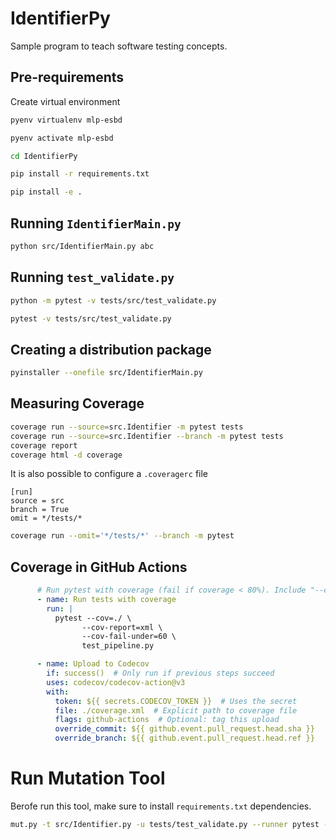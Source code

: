 # IdentifierPy

Sample program to teach software testing concepts.

## Pre-requirements

Create virtual environment

```bash
pyenv virtualenv mlp-esbd
```

```bash
pyenv activate mlp-esbd
```

```bash
cd IdentifierPy
```

```bash
pip install -r requirements.txt
```

```bash
pip install -e .
```

## Running `IdentifierMain.py`

```bash
python src/IdentifierMain.py abc
```

## Running `test_validate.py`

```bash
python -m pytest -v tests/src/test_validate.py
```

```bash
pytest -v tests/src/test_validate.py
```

## Creating a distribution package

```bash
pyinstaller --onefile src/IdentifierMain.py
```

## Measuring Coverage

```bash
coverage run --source=src.Identifier -m pytest tests
coverage run --source=src.Identifier --branch -m pytest tests
coverage report
coverage html -d coverage
```

It is also possible to configure a `.coveragerc` file

```
[run]
source = src
branch = True
omit = */tests/*
```

```bash
coverage run --omit='*/tests/*' --branch -m pytest
```

## Coverage in GitHub Actions

```yaml
      # Run pytest with coverage (fail if coverage < 80%). Include "--cov-branch \" below to use branch coverage
      - name: Run tests with coverage  
        run: |
          pytest --cov=./ \
                --cov-report=xml \
                --cov-fail-under=60 \
                test_pipeline.py

      - name: Upload to Codecov
        if: success()  # Only run if previous steps succeed
        uses: codecov/codecov-action@v3
        with:
          token: ${{ secrets.CODECOV_TOKEN }}  # Uses the secret
          file: ./coverage.xml  # Explicit path to coverage file
          flags: github-actions  # Optional: tag this upload
          override_commit: ${{ github.event.pull_request.head.sha }}
          override_branch: ${{ github.event.pull_request.head.ref }}
```

# Run Mutation Tool

Berofe run this tool, make sure to install `requirements.txt` dependencies.

```bash
mut.py -t src/Identifier.py -u tests/test_validate.py --runner pytest --report-html mutpy
```